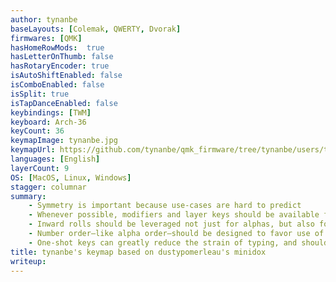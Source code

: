 ```yaml
---
author: tynanbe
baseLayouts: [Colemak, QWERTY, Dvorak]
firmwares: [QMK]
hasHomeRowMods:  true
hasLetterOnThumb: false
hasRotaryEncoder: true
isAutoShiftEnabled: false
isComboEnabled: false
isSplit: true
isTapDanceEnabled: false
keybindings: [TWM]
keyboard: Arch-36
keyCount: 36
keymapImage: tynanbe.jpg
keymapUrl: https://github.com/tynanbe/qmk_firmware/tree/tynanbe/users/tynanbe
languages: [English]
layerCount: 9
OS: [MacOS, Linux, Windows]
stagger: columnar
summary: 
    - Symmetry is important because use-cases are hard to predict
    - Whenever possible, modifiers and layer keys should be available from either hand
    - Inward rolls should be leveraged not just for alphas, but also for coding/symbols
    - Number order—like alpha order—should be designed to favor use of the strongest fingers
    - One-shot keys can greatly reduce the strain of typing, and should be leveraged.
title: tynanbe's keymap based on dustypomerleau's minidox
writeup:
---
```

